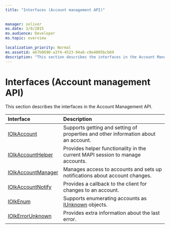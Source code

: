 ```yaml
---
title: "Interfaces (Account management API)"
 
 
manager: soliver
ms.date: 3/9/2015
ms.audience: Developer
ms.topic: overview
 
localization_priority: Normal
ms.assetid: e67b0690-a3f4-4523-94a6-c0e4005bcb69
description: "This section describes the interfaces in the Account Management API."
---
```


# Interfaces (Account management API)

This section describes the interfaces in the Account Management API.
  
|**Interface**|**Description**|
|:-----|:-----|
|[IOlkAccount](iolkaccount.md) <br/> |Supports getting and setting of properties and other information about an account.  <br/> |
|[IOlkAccountHelper](iolkaccounthelper.md) <br/> |Provides helper functionality in the current MAPI session to manage accounts.  <br/> |
|[IOlkAccountManager](iolkaccountmanager.md) <br/> |Manages access to accounts and sets up notifications about account changes.  <br/> |
|[IOlkAccountNotify](iolkaccountnotify.md) <br/> |Provides a callback to the client for changes to an account.  <br/> |
|[IOlkEnum](iolkenum.md) <br/> |Supports enumerating accounts as [IUnknown](http://msdn.microsoft.com/library/com.iunknown%28Office.15%29.aspx) objects.  <br/> |
|[IOlkErrorUnknown](iolkerrorunknown.md) <br/> |Provides extra information about the last error.  <br/> |
   

